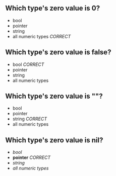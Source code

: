 ## Which type's zero value is 0?
- bool
- pointer
- string
- all numeric types *CORRECT*

## Which type's zero value is false?
- bool *CORRECT*
- pointer
- string
- all numeric types

## Which type's zero value is ""?
- bool
- pointer
- string *CORRECT*
- all numeric types

## Which type's zero value is nil?
- *bool*
- **pointer** *CORRECT*
- *string*
- *all numeric types*
